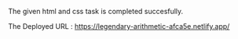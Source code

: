 The given html and css task is completed succesfully.

The Deployed URL :  https://legendary-arithmetic-afca5e.netlify.app/
